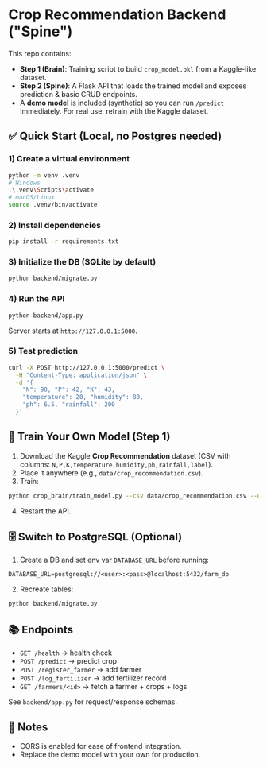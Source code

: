 # Crop Recommendation Backend ("Spine")

This repo contains:
- **Step 1 (Brain)**: Training script to build `crop_model.pkl` from a Kaggle-like dataset.
- **Step 2 (Spine)**: A Flask API that loads the trained model and exposes prediction & basic CRUD endpoints.
- A **demo model** is included (synthetic) so you can run `/predict` immediately. For real use, retrain with the Kaggle dataset.

## ✅ Quick Start (Local, no Postgres needed)

### 1) Create a virtual environment
```bash
python -m venv .venv
# Windows
.\.venv\Scripts\activate
# macOS/Linux
source .venv/bin/activate
```

### 2) Install dependencies
```bash
pip install -r requirements.txt
```

### 3) Initialize the DB (SQLite by default)
```bash
python backend/migrate.py
```

### 4) Run the API
```bash
python backend/app.py
```
Server starts at `http://127.0.0.1:5000`.

### 5) Test prediction
```bash
curl -X POST http://127.0.0.1:5000/predict \
  -H "Content-Type: application/json" \
  -d '{
    "N": 90, "P": 42, "K": 43,
    "temperature": 20, "humidity": 80,
    "ph": 6.5, "rainfall": 200
  }'
```

## 🔁 Train Your Own Model (Step 1)

1) Download the Kaggle **Crop Recommendation** dataset (CSV with columns: `N,P,K,temperature,humidity,ph,rainfall,label`).  
2) Place it anywhere (e.g., `data/crop_recommendation.csv`).  
3) Train:
```bash
python crop_brain/train_model.py --csv data/crop_recommendation.csv --out backend/crop_model.pkl
```
4) Restart the API.

## 🗄️ Switch to PostgreSQL (Optional)

1) Create a DB and set env var `DATABASE_URL` before running:
```
DATABASE_URL=postgresql://<user>:<pass>@localhost:5432/farm_db
```
2) Recreate tables:
```bash
python backend/migrate.py
```

## 📚 Endpoints

- `GET /health` → health check
- `POST /predict` → predict crop
- `POST /register_farmer` → add farmer
- `POST /log_fertilizer` → add fertilizer record
- `GET /farmers/<id>` → fetch a farmer + crops + logs

See `backend/app.py` for request/response schemas.

## 🔐 Notes
- CORS is enabled for ease of frontend integration.
- Replace the demo model with your own for production.
